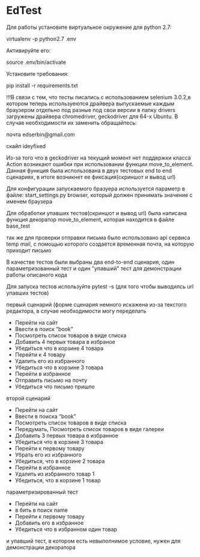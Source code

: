 # EdTest

<p> Для работы установите виртуальное окружение для python 2.7: </p>
<p> 	virtualenv -p python2.7 .env </p>
<p> Активируйте его:</p>
	source .env/bin/activate
<p> Установите требования:</p>
<p> pip install -r requirements.txt</p>


<p> !!!В связи с тем, что тесты писались с использованием selenium 3.0.2,в котором
теперь используеются драйвера выпускаемые каждым браузером отдельно под разные под свои версии
в папку drivers загружены драйвера chromedriver, geckodriver для 64-x Ubuntu.
В случае необходимости их заменить обращайтесь:
<p> почта edserbin@gmail.com </p>
<p> скайп ideyfixed </p>

<p> Из-за того что в geckodriver на текущий момент нет поддержки класса Action
возникают ошибки при использовании функции move_to_element. Данная функция была использована в
двух тестовых end to end сценариях, в итоге возникнет ее фиксация(скриншот и вывод url) </p>

<p> Для конфигурации запускаемого бразуера используется параметр в файле:
start_settings.py browser, который должен принимать значение с именем браузера </p>

<p> Для обработки упавших тестов(скриншот и вывод url) была написана функция декоратор move_to_element, которая находится
в файле base_test</p>

<p> так же для проверки отправки письма было использовано api сервиса temp mail, с помощью
которого создается временная почта, на которую приходит письмо </p>

<p> В качестве тестов были выбраны два end-to-end сценария, один параметризованный тест и один "упавший" тест
для демонстрации работы описаного кода </p>
<p> Для запуска тестов используйте pytest -s (для того чтобы выводилсь url упавших тестов) </p>

<p> первый сценарий (форме сценария немного искажена из-за текстого редактора,
в случае необходимости могу переделать</p>
<ul>
<li>Перейти на сайт</li>
<li>Ввести в поиск “book”</li>
<li>Посмотреть список товаров в виде списка</li>
<li>Добавить 4 первых товара в избраное</li>
<li>Убедиться что в корзине 4 товара</li>
<li>Перейти к 4 товару</li>
<li>Удалить его из избранного</li>
<li>Убедиться что в корзине 3 товара</li>
<li>Перейти в избранное</li>
<li>Отправить письмо на почту</li>
<li>Убедиться что письмо пришло</li>
</ul>
<p> второй сценарий </p>
<ul>
<li>Перейти на сайт
<li>Ввести в поиска “book”
<li>Посмотреть список товаров в виде списка</li>
<li>Передумать, Посмотреть список товаров в виде галереи</li>
<li>Добавить 3 первых товара в избранное </li>
<li>Убедиться что в корзине 3 товара</li>
<li>Перейти к первому товару</li>
<li>Убрать его из избранного</li>
<li>Убедиться, что в корзине 2 товара</li>
<li>Перейти в избранное</li>
<li>Удалить из избранного товар 1</li>
<li>Убедиться, что в корзине 1 товар</li>

</ul>
<p> параметризированный тест </p>
<ul>
<li>Перейти на сайт </li>
<li>в бить в поиск name</li>
<li>Перейти к первому товару</li>
<li>Добавить его в избранное</li>
<li>Убедиться что в избранном один товар</li>

</ul>

<p> и упавший тест, в котором есть невыполнимое условие,
нужен для демонстрации декоратора </p>